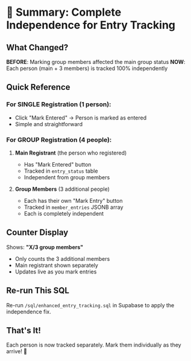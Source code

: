 # 🎯 Summary: Complete Independence for Entry Tracking

## What Changed?

**BEFORE**: Marking group members affected the main group status
**NOW**: Each person (main + 3 members) is tracked 100% independently

## Quick Reference

### For SINGLE Registration (1 person):
- Click "Mark Entered" → Person is marked as entered
- Simple and straightforward

### For GROUP Registration (4 people):
1. **Main Registrant** (the person who registered)
   - Has "Mark Entered" button
   - Tracked in `entry_status` table
   - Independent from group members

2. **Group Members** (3 additional people)
   - Each has their own "Mark Entry" button
   - Tracked in `member_entries` JSONB array
   - Each is completely independent

## Counter Display

Shows: **"X/3 group members"**
- Only counts the 3 additional members
- Main registrant shown separately
- Updates live as you mark entries

## Re-run This SQL

Re-run `/sql/enhanced_entry_tracking.sql` in Supabase to apply the independence fix.

## That's It!

Each person is now tracked separately. Mark them individually as they arrive! 🎉